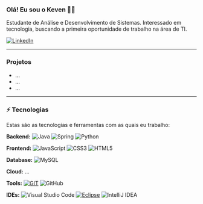 ### Olá! Eu sou o Keven ✌🏼

Estudante de Análise e Desenvolvimento de Sistemas. Interessado em tecnologia, buscando a primeira oportunidade de trabalho na área de TI.


[![LinkedIn](https://img.shields.io/badge/LinkedIn-0077B5?style=for-the-badge&logo=linkedin&logoColor=white)](https://www.linkedin.com/in/keven-dos-santos-costa-210b6a235/)

<hr>

### Projetos
- ...
- ...
- ...

<hr>

### ⚡ Tecnologias

Estas são as tecnologias e ferramentas com as quais eu trabalho:

**Backend:**  ![Java](https://img.shields.io/badge/Java-ED8B00?style=for-the-badge&logo=openjdk&logoColor=white) ![Spring](https://img.shields.io/badge/Spring-6DB33F?style=for-the-badge&logo=spring&logoColor=white) ![Python](https://img.shields.io/badge/Python-3776AB?style=for-the-badge&logo=python&logoColor=white)


**Frontend:** ![JavaScript](https://img.shields.io/badge/JavaScript-F7DF1E?style=for-the-badge&logo=javascript&logoColor=black) ![CSS3](https://img.shields.io/badge/CSS3-1572B6?style=for-the-badge&logo=css3&logoColor=white) ![HTML5](https://img.shields.io/badge/HTML5-E34F26?style=for-the-badge&logo=html5&logoColor=white)


**Database:** ![MySQL](https://img.shields.io/badge/MySQL-00000F?style=for-the-badge&logo=mysql&logoColor=white)

**Cloud:** ...

**Tools:** [![GIT](https://img.shields.io/badge/GIT-E44C30?style=for-the-badge&logo=git&logoColor=white)](https://git-scm.com) ![GitHub](https://img.shields.io/badge/GitHub-100000?style=for-the-badge&logo=github&logoColor=white) 



**IDEs:** ![Visual Studio Code](https://img.shields.io/badge/Visual_Studio_Code-0078D4?style=for-the-badge&logo=visual%20studio%20code&logoColor=white) [![Eclipse](https://img.shields.io/badge/Eclipse-2C2255?style=for-the-badge&logo=eclipse&logoColor=white)](https://www.eclipse.org) ![IntelliJ IDEA](https://img.shields.io/badge/IntelliJ_IDEA-000000.svg?style=for-the-badge&logo=intellij-idea&logoColor=white)
















